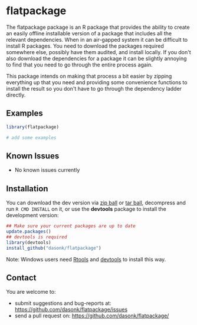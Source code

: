 # flatpackage


The flatpackage package is an R package that provides the ability to 
create an easily offline installable version of a package that includes
all the relevant dependencies.  When in an air-gapped system it can be difficult
to install R packages.  You need to download the packages required somewhere else,
possibly have them audited, and install locally.  If you don't also download the
dependencies for a package it can be slightly annoying to find that you need
to go through the entire process again.

This package intends on making that process a bit easier by zipping everything
up that you need and providing some convenience functions to install the result
so you don't have to go through the dependency ladder directly.

## Examples


```r
library(flatpackage)

# add some examples
```



## Known Issues

 - No known issues currently


## Installation


You can download the dev version via [zip ball](https://github.com/dasonk/flatpackage/zipball/master) or [tar ball](https://github.com/dasonk/flatpackage/tarball/master), decompress and run `R CMD INSTALL` on it, or use the **devtools** package to install the development version:

```r
## Make sure your current packages are up to date
update.packages()
## devtools is required
library(devtools)
install_github("dasonk/flatpackage")
```

Note: Windows users need [Rtools](http://www.murdoch-sutherland.com/Rtools/) and [devtools](http://CRAN.R-project.org/package=devtools) to install this way.


## Contact

You are welcome to:
* submit suggestions and bug-reports at: <https://github.com/dasonk/flatpackage/issues>
* send a pull request on: <https://github.com/dasonk/flatpackage/>


